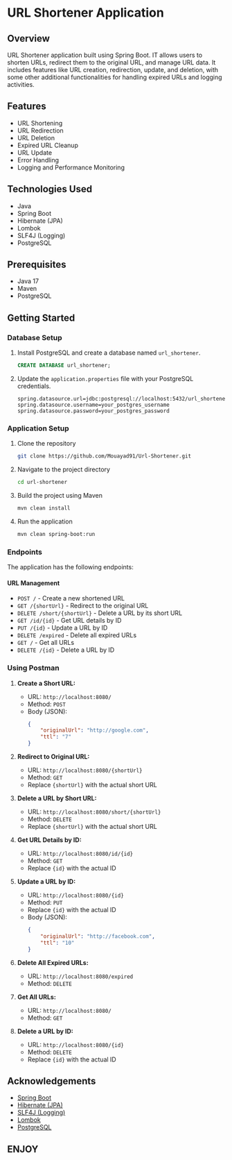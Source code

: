 # URL Shortener Application

## Overview

URL Shortener application built using Spring Boot. 
IT allows users to shorten URLs, redirect them to the original URL, and manage URL data. 
It includes features like URL creation, redirection, update, and deletion, with some other additional functionalities for handling expired URLs and logging activities.

## Features

- URL Shortening
- URL Redirection
- URL Deletion
- Expired URL Cleanup
- URL Update
- Error Handling
- Logging and Performance Monitoring

## Technologies Used

- Java
- Spring Boot
- Hibernate (JPA)
- Lombok
- SLF4J (Logging)
- PostgreSQL

## Prerequisites

- Java 17
- Maven
- PostgreSQL

## Getting Started

### Database Setup

1. Install PostgreSQL and create a database named `url_shortener`.

    ```sql
    CREATE DATABASE url_shortener;
    ```

2. Update the `application.properties` file with your PostgreSQL credentials.

    ```properties
    spring.datasource.url=jdbc:postgresql://localhost:5432/url_shortener
    spring.datasource.username=your_postgres_username
    spring.datasource.password=your_postgres_password
    ```

### Application Setup

1. Clone the repository

    ```bash
    git clone https://github.com/Mouayad91/Url-Shortener.git
    ```

2. Navigate to the project directory

    ```bash
    cd url-shortener
    ```

3. Build the project using Maven

    ```bash
    mvn clean install
    ```

4. Run the application

    ```bash
    mvn clean spring-boot:run
    ```

### Endpoints

The application has the following endpoints:

#### URL Management

- `POST /` - Create a new shortened URL
- `GET /{shortUrl}` - Redirect to the original URL
- `DELETE /short/{shortUrl}` - Delete a URL by its short URL
- `GET /id/{id}` - Get URL details by ID
- `PUT /{id}` - Update a URL by ID
- `DELETE /expired` - Delete all expired URLs
- `GET /` - Get all URLs
- `DELETE /{id}` - Delete a URL by ID

### Using Postman

1. **Create a Short URL:**
    - URL: `http://localhost:8080/`
    - Method: `POST`
    - Body (JSON):
      ```json
      {
          "originalUrl": "http://google.com",
          "ttl": "7"
      }
      ```

2. **Redirect to Original URL:**
    - URL: `http://localhost:8080/{shortUrl}`
    - Method: `GET`
    - Replace `{shortUrl}` with the actual short URL

3. **Delete a URL by Short URL:**
    - URL: `http://localhost:8080/short/{shortUrl}`
    - Method: `DELETE`
    - Replace `{shortUrl}` with the actual short URL

4. **Get URL Details by ID:**
    - URL: `http://localhost:8080/id/{id}`
    - Method: `GET`
    - Replace `{id}` with the actual ID

5. **Update a URL by ID:**
    - URL: `http://localhost:8080/{id}`
    - Method: `PUT`
    - Replace `{id}` with the actual ID
    - Body (JSON):
      ```json
      {
          "originalUrl": "http://facebook.com",
          "ttl": "10"
      }
      ```

6. **Delete All Expired URLs:**
    - URL: `http://localhost:8080/expired`
    - Method: `DELETE`

7. **Get All URLs:**
    - URL: `http://localhost:8080/`
    - Method: `GET`

8. **Delete a URL by ID:**
    - URL: `http://localhost:8080/{id}`
    - Method: `DELETE`
    - Replace `{id}` with the actual ID

## Acknowledgements

- [Spring Boot](https://spring.io/projects/spring-boot)
- [Hibernate (JPA)](https://hibernate.org/)
- [SLF4J (Logging)](http://www.slf4j.org/)
- [Lombok](https://projectlombok.org/)
- [PostgreSQL](https://www.postgresql.org/)


## ENJOY
